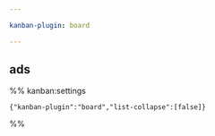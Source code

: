 ```yaml
---

kanban-plugin: board

---
```


## ads





%% kanban:settings
```
{"kanban-plugin":"board","list-collapse":[false]}
```
%%